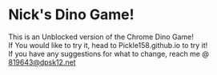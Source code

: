 Nick's Dino Game!
================
This is an Unblocked version of the Chrome Dino Game!  
If You would like to try it, head to Pickle158.github.io to try it!  
If you have any suggestions for what to change, reach me @  
819643@dpsk12.net
